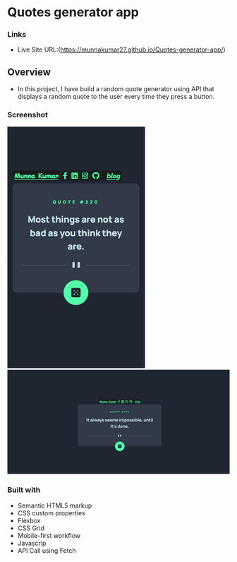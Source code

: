 # Quotes generator app
### Links
- Live Site URL:(https://munnakumar27.github.io/Quotes-generator-app/) 

## Overview
- In this project, I have build a random quote generator using API that displays a random quote to the user every time they press a button.

### Screenshot

![Mobile](./ScreenShots/mobile.png)
![Desktop](https://github.com/MunnaKumar27/Quotes-generator-app/blob/main/ScreenShots/destop.png?raw=true)


### Built with

- Semantic HTML5 markup
- CSS custom properties
- Flexbox
- CSS Grid
- Mobile-first workflow
- Javascrip
- API Call using Fetch


